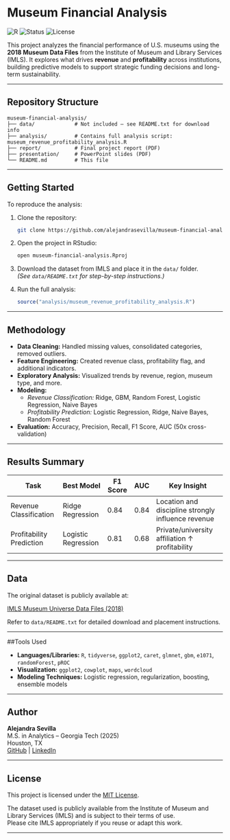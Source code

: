 # Museum Financial Analysis

![R](https://img.shields.io/badge/R-4.1+-blue?logo=r) ![Status](https://img.shields.io/badge/status-completed-success) ![License](https://img.shields.io/badge/license-IMLS%20Public-lightgrey)

This project analyzes the financial performance of U.S. museums using the **2018 Museum Data Files** from the Institute of Museum and Library Services (IMLS). It explores what drives **revenue** and **profitability** across institutions, building predictive models to support strategic funding decisions and long-term sustainability.

------------------------------------------------------------------------

## Repository Structure

```         
museum-financial-analysis/
├── data/             # Not included – see README.txt for download info
├── analysis/         # Contains full analysis script: museum_revenue_profitability_analysis.R
├── report/           # Final project report (PDF)
├── presentation/     # PowerPoint slides (PDF)
└── README.md         # This file
```

------------------------------------------------------------------------

## Getting Started

To reproduce the analysis:

1.  Clone the repository:

    ``` bash
    git clone https://github.com/alejandrasevilla/museum-financial-analysis.git
    ```

2.  Open the project in RStudio:

    ``` bash
    open museum-financial-analysis.Rproj
    ```

3.  Download the dataset from IMLS and place it in the `data/` folder.\
    *(See `data/README.txt` for step-by-step instructions.)*

4. Run the full analysis:

    ```r
    source("analysis/museum_revenue_profitability_analysis.R")
    ```

------------------------------------------------------------------------

## Methodology

-   **Data Cleaning:** Handled missing values, consolidated categories, removed outliers.
-   **Feature Engineering:** Created revenue class, profitability flag, and additional indicators.
-   **Exploratory Analysis:** Visualized trends by revenue, region, museum type, and more.
-   **Modeling:**
    -   *Revenue Classification:* Ridge, GBM, Random Forest, Logistic Regression, Naive Bayes
    -   *Profitability Prediction:* Logistic Regression, Ridge, Naive Bayes, Random Forest
-   **Evaluation:** Accuracy, Precision, Recall, F1 Score, AUC (50x cross-validation)

------------------------------------------------------------------------

## Results Summary

| Task | Best Model | F1 Score | AUC | Key Insight |
|-------------|-------------|-------------|-------------|--------------------|
| Revenue Classification | Ridge Regression | 0.84 | 0.84 | Location and discipline strongly influence revenue |
| Profitability Prediction | Logistic Regression | 0.81 | 0.68 | Private/university affiliation ↑ profitability |

------------------------------------------------------------------------

## Data

The original dataset is publicly available at:

[IMLS Museum Universe Data Files (2018)](https://www.imls.gov/research-evaluation/data-collection/museum-universe-data-file)

Refer to `data/README.txt` for detailed download and placement instructions.

------------------------------------------------------------------------

##Tools Used

-   **Languages/Libraries:** `R`, `tidyverse`, `ggplot2`, `caret`, `glmnet`, `gbm`, `e1071`, `randomForest`, `pROC`
-   **Visualization:** `ggplot2`, `cowplot`, `maps`, `wordcloud`
-   **Modeling Techniques:** Logistic regression, regularization, boosting, ensemble models

------------------------------------------------------------------------

## Author

**Alejandra Sevilla**\
M.S. in Analytics – Georgia Tech (2025)\
Houston, TX\
[GitHub](https://github.com/alejandrasevilla) \| [LinkedIn](https://www.linkedin.com/in/alejandra-sevilla-m/)

------------------------------------------------------------------------

## License

This project is licensed under the [MIT License](LICENSE).

The dataset used is publicly available from the Institute of Museum and Library Services (IMLS) and is subject to their terms of use.\
Please cite IMLS appropriately if you reuse or adapt this work.

------------------------------------------------------------------------
